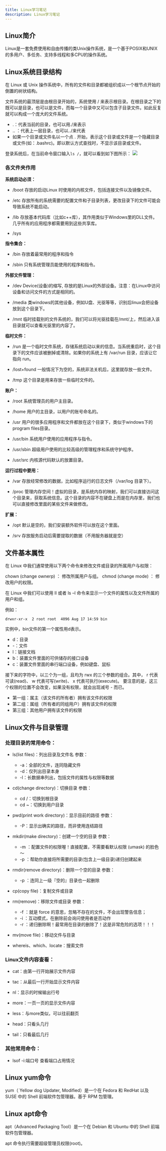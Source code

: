 ```yaml
---
title: Linux学习笔记
description: Linux学习笔记
---
```


## Linux简介
Linux是一套免费使用和自由传播的类Unix操作系统，是一个基于POSIX和UNIX的多用户、多任务、支持多线程和多CPU的操作系统。

## Linux系统目录结构
在 Linux 或 Unix 操作系统中，所有的文件和目录都被组织成以一个根节点开始的倒置的树状结构。

文件系统的最顶层是由根目录开始的，系统使用 / 来表示根目录。在根目录之下的既可以是目录，也可以是文件，而每一个目录中又可以包含子目录文件。如此反复就可以构成一个庞大的文件系统。
* .：代表当前的目录，也可以用./来表示
* .. ：代表上一层目录，也可以../来代表
* 如果一个目录或文件名以一个点 . 开始，表示这个目录或文件是一个隐藏目录或文件(如：.bashrc)。即以默认方式查找时，不显示该目录或文件。

登录系统后，在当前命令窗口输入```ls /```，就可以看到如下图所示：
![](https://cdn.nlark.com/yuque/0/2020/png/2505764/1608101288767-30e93619-ae9e-4e57-b4ad-d9c2c1485166.png)

### 各文件夹作用

**系统启动必须：**
* /boot
存放的启动Linux 时使用的内核文件，包括连接文件以及镜像文件。

* /etc
存放所有的系统需要的配置文件和子目录列表，更改目录下的文件可能会导致系统不能启动。

* /lib
存放基本代码库（比如c++库），其作用类似于Windows里的DLL文件。几乎所有的应用程序都需要用到这些共享库。

* /sys

**指令集合：**
* /bin
存放着最常用的程序和指令

* /sbin
只有系统管理员能使用的程序和指令。

**外部文件管理：**
* /dev
Device(设备)的缩写, 存放的是Linux的外部设备。注意：在Linux中访问设备和访问文件的方式是相同的。

* /media
类windows的其他设备，例如U盘、光驱等等，识别后linux会把设备放到这个目录下。

* /mnt
临时挂载别的文件系统的，我们可以将光驱挂载在/mnt/上，然后进入该目录就可以查看光驱里的内容了。

**临时文件：**

* /run
是一个临时文件系统，存储系统启动以来的信息。当系统重启时，这个目录下的文件应该被删掉或清除。如果你的系统上有 /var/run 目录，应该让它指向 run。

* /lost+found
一般情况下为空的，系统非法关机后，这里就存放一些文件。

* /tmp
这个目录是用来存放一些临时文件的。

**账户：**

* /root
系统管理员的用户主目录。

* /home
用户的主目录，以用户的账号命名的。

* /usr
用户的很多应用程序和文件都放在这个目录下，类似于windows下的program files目录。

* /usr/bin
系统用户使用的应用程序与指令。

* /usr/sbin
超级用户使用的比较高级的管理程序和系统守护程序。

* /usr/src
内核源代码默认的放置目录。

**运行过程中要用：**

* /var
存放经常修改的数据，比如程序运行的日志文件（/var/log 目录下）。

* /proc
管理内存空间！虚拟的目录，是系统内存的映射，我们可以直接访问这个目录来，获取系统信息。这个目录的内容不在硬盘上而是在内存里，我们也可以直接修改里面的某些文件来做修改。

**扩展：**

* /opt
默认是空的，我们安装额外软件可以放在这个里面。

* /srv
存放服务启动后需要提取的数据（不用服务器就是空）

## 文件基本属性

在 Linux 中我们通常使用以下两个命令来修改文件或目录的所属用户与权限：

chown (change ownerp) ： 修改所属用户与组。
chmod (change mode) ： 修改用户的权限。

在 Linux 中我们可以使用 ll 或者 ls –l 命令来显示一个文件的属性以及文件所属的用户和组。

例如：
```shell
drwxr-xr-x  2 root root  4096 Aug 17 14:59 bin
```

实例中，bin文件的第一个属性用d表示。
* d：目录
* -：文件
* l：链接文档
* b：装置文件里面的可供储存的接口设备
* c：装置文件里面的串行端口设备，例如键盘、鼠标

接下来的字符中，以三个为一组，且均为 rwx 的三个参数的组合。其中， r 代表可读(read)、 w 代表可写(write)、 x 代表可执行(execute)。 要注意的是，这三个权限的位置不会改变，如果没有权限，就会出现减号 - 而已。

* 第一组：属主（该文件的所有者）拥有该文件的权限
* 第二组：属组（所有者的同组用户）拥有该文件的权限
* 第三组：其他用户拥有该文件的权限

## Linux文件与目录管理

### 处理目录的常用命令：

* ls(list files)：列出目录及文件名
参数：
  * -a：全部的文件，连同隐藏文件
  * -d：仅列出目录本身
  * -l：长数据串列出，包括文件的属性与权限等数据

* cd(change directory)：切换目录
参数：
  * cd /：切换到根目录
  * cd ~：切换到用户目录

* pwd(print work directory)：显示目前的路径
参数：
  * -P：显示出确实的路径，而非使用连结路径

* mkdir(make directory)：创建一个空的目录
参数：
  * -m ：配置文件的权限喔！直接配置，不需要看默认权限 (umask) 的脸色～
  * -p ：帮助你直接将所需要的目录(包含上一级目录)递归创建起来

* rmdir(remove directory)：删除一个空的目录
参数：
  * -p ：连同上一级『空的』目录也一起删除

* cp(copy file)：复制文件或目录

* rm(remove)：移除文件或目录
参数：
  * -f ：就是 force 的意思，忽略不存在的文件，不会出现警告信息；
  * -i ：互动模式，在删除前会询问使用者是否动作
  * -r ：递归删除啊！最常用在目录的删除了！这是非常危险的选项！！！

* mv(move file)：移动文件与目录

* whereis、which、locate：搜索文件

### Linux文件内容查看：

* cat：由第一行开始展示文件内容

* tac：从最后一行开始显示文件内容

* nl：显示的时候输出行号

* more：一页一页的显示文件内容

* less：与more类似，可以往前翻页

* head：只看头几行

* tail：只看最后几行

### 其他常用命令：

* lsof -i:端口号
查看端口占用情况

## Linux yum命令
yum（ Yellow dog Updater, Modified）是一个在 Fedora 和 RedHat 以及 SUSE 中的 Shell 前端软件包管理器。基于 RPM 包管理。

## Linux apt命令
apt（Advanced Packaging Tool）是一个在 Debian 和 Ubuntu 中的 Shell 前端软件包管理器。

apt 命令执行需要超级管理员权限(root)。

